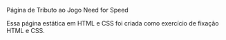 Página de Tributo ao Jogo Need for Speed

Essa página estática em HTML e CSS foi criada como exercício de fixação HTML e CSS. 
